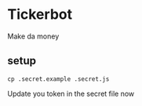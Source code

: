# Tickerbot

Make da money

## setup

	cp .secret.example .secret.js

Update you token in the secret file now